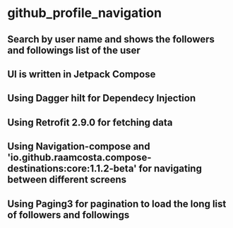 # github_profile_navigation
## 
## Search by user name and shows the followers and followings list of the user
## UI is written in Jetpack Compose
## Using Dagger hilt for Dependecy Injection
## Using Retrofit 2.9.0 for fetching data
## Using Navigation-compose and 'io.github.raamcosta.compose-destinations:core:1.1.2-beta' for navigating between different screens
## Using Paging3 for pagination to load the long list of followers and followings
